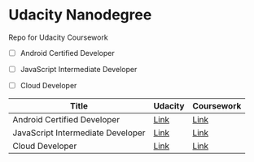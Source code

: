 # Udacity Nanodegree
Repo for Udacity Coursework

- [ ] Android Certified Developer
- [ ] JavaScript Intermediate Developer
- [ ] Cloud Developer


| Title | Udacity | Coursework |
|-------|---------|------------|
| Android Certified Developer | [Link](https://www.udacity.com/course/android-kotlin-developer-nanodegree--nd940) | [Link](TBC) |
| JavaScript Intermediate Developer | [Link](https://www.udacity.com/course/intermediate-javascript-nanodegree--nd032) | [Link](TBC) |
| Cloud Developer | [Link](https://www.udacity.com/course/cloud-developer-nanodegree--nd9990) | [Link](TBC) |

